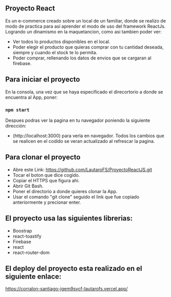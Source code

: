 ## Proyecto React
Es un e-commerce creado sobre un local de un familiar, donde se realizo de modo de practica para así aprender el modo de uso del framework ReactJs. Logrando un dinamismo en la maquetancion, como asi tambien poder ver:
* Ver todos lo productos disponibles en el local.
* Poder elegir el producto que quieras comprar con tu cantidad deseada, siempre y cuando el stock te lo permita.
* Poder comprar, rellenando los datos de envios que se cargaran al firebase.

## Para iniciar el proyecto
En la consola, una vez que se haya especificado el direcortorio a donde se encuentra al App, poner:

### `npm start`

Despues podras ver la pagina en tu navegador poniendo la siguiente dirección:
 * (http://localhost:3000) para verla en navegador.
Todos los cambios que se realicen en el codido se veran actualizado al refrescar la pagina.

## Para clonar el proyecto
* Abre este Link:
https://github.com/LautaroFS/ProyectoReactJS.git
* Tocar el boton que dice cogido.
* Copiar el HTTPS que figura ahi.
* Abrir Git Bash.
* Poner el directorio a donde quieres clonar la App.
* Usar el comando "git clone" seguido el link que fue copiado anteriormente y precionar enter.

## El proyecto usa las siguientes librerias:
* Boostrap
* react-toastify
* Firebase
* react
* react-router-dom

## El deploy del proyecto esta realizado en el siguiente enlace:
https://corralon-santiago-jgem9svcf-lautarofs.vercel.app/

